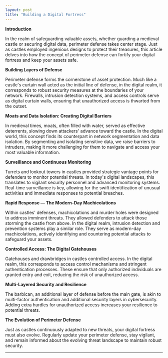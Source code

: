 ```yaml
---
layout: post
title: "Building a Digital Fortress"
---
```


**Introduction**

In the realm of safeguarding valuable assets, whether guarding a medieval castle or securing digital data, perimeter defense takes center stage. Just as castles employed ingenious designs to protect their treasures, this article delves into how the concept of perimeter defense can fortify your digital fortress and keep your assets safe.

**Building Layers of Defense**

Perimeter defense forms the cornerstone of asset protection. Much like a castle's curtain wall acted as the initial line of defense, in the digital realm, it corresponds to robust security measures at the boundaries of your network. Firewalls, intrusion detection systems, and access controls serve as digital curtain walls, ensuring that unauthorized access is thwarted from the outset.

**Moats and Data Isolation: Creating Digital Barriers**

In medieval times, moats, often filled with water, served as effective deterrents, slowing down attackers' advance toward the castle. In the digital world, this concept finds its counterpart in network segmentation and data isolation. By segmenting and isolating sensitive data, we raise barriers to intruders, making it more challenging for them to navigate and access your most valuable information.

**Surveillance and Continuous Monitoring**

Turrets and lookout towers in castles provided strategic vantage points for defenders to monitor potential threats. In today's digital landscapes, this translates to vigilant security personnel and advanced monitoring systems. Real-time surveillance is key, allowing for the swift identification of unusual activities and immediate responses to potential breaches.

**Rapid Response — The Modern-Day Machicolations**

Within castles' defenses, machicolations and murder holes were designed to address imminent threats. They allowed defenders to attack those storming the castle from above. In the digital realm, intrusion detection and prevention systems play a similar role. They serve as modern-day machicolations, actively identifying and countering potential attacks to safeguard your assets.

**Controlled Access: The Digital Gatehouses**

Gatehouses and drawbridges in castles controlled access. In the digital realm, this corresponds to access control mechanisms and stringent authentication processes. These ensure that only authorized individuals are granted entry and exit, reducing the risk of unauthorized access.

**Multi-Layered Security and Resilience**

The barbican, an additional layer of defense before the main gate, is akin to multi-factor authentication and additional security layers in cybersecurity. Adding extra hurdles for unauthorized access increases your resilience to potential threats.

**The Evolution of Perimeter Defense**

Just as castles continuously adapted to new threats, your digital fortress must also evolve. Regularly update your perimeter defense, stay vigilant, and remain informed about the evolving threat landscape to maintain robust security.

---
